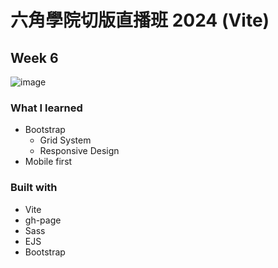 # 六角學院切版直播班 2024 (Vite)

## Week 6

![image](https://github.com/user-attachments/assets/489929fb-20f1-4c12-af90-279749156022)


### What I learned

- Bootstrap
  - Grid System
  - Responsive Design
- Mobile first

### Built with

- Vite
- gh-page
- Sass
- EJS
- Bootstrap

